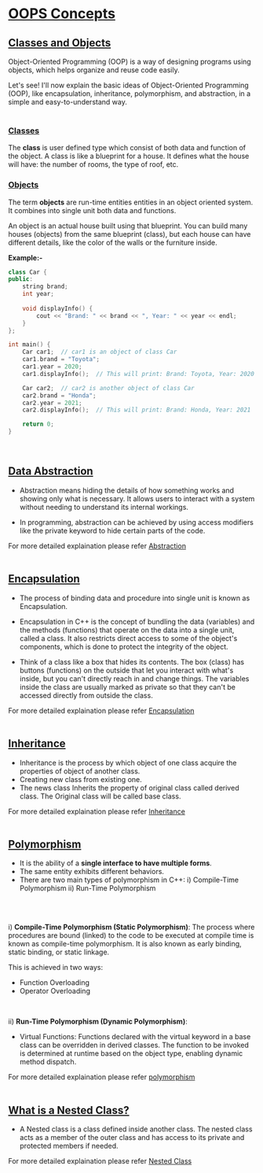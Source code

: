 # [OOPS Concepts](#oops-concepts)

## [Classes and Objects](#classes-and-objects)
Object-Oriented Programming (OOP) is a way of designing programs using objects, which helps organize and reuse code easily.<br>

Let's see! I'll now explain the basic ideas of Object-Oriented Programming (OOP), like encapsulation, inheritance, polymorphism, and abstraction, in a simple and easy-to-understand way.
<br>
<br>

### [Classes](#classes)
The **class** is user defined type which consist of both data and function of the object. A class is like a blueprint for a house. It defines what the house will have: the number of rooms, the type of roof, etc. 

### [Objects](#objects)
The term **objects** are run-time entities entities in an object oriented system. It combines into single unit both data and functions.<br>

An object is an actual house built using that blueprint. You can build many houses (objects) from the same blueprint (class), but each house can have different details, like the color of the walls or the furniture inside.

**Example:-**
```cpp
class Car {
public:
    string brand;
    int year;
    
    void displayInfo() {
        cout << "Brand: " << brand << ", Year: " << year << endl;
    }
};

int main() {
    Car car1;  // car1 is an object of class Car
    car1.brand = "Toyota";
    car1.year = 2020;
    car1.displayInfo();  // This will print: Brand: Toyota, Year: 2020

    Car car2;  // car2 is another object of class Car
    car2.brand = "Honda";
    car2.year = 2021;
    car2.displayInfo();  // This will print: Brand: Honda, Year: 2021

    return 0;
}
```
<br>


## [Data Abstraction](#data-abstraction)
 - Abstraction means hiding the details of how something works and showing only what is necessary. It allows users to interact with a system without needing to understand its internal workings.

 - In programming, abstraction can be achieved by using access modifiers like the private keyword to hide certain parts of the code.

 For more detailed explaination please refer [Abstraction](https://github.com/ingaleshubhankar/CPP-HANDBOOK/blob/main/Introduction/AbstractionReadMe.md)
<br>
<br>



## [Encapsulation](#encapsulation)
 - The process of binding data and procedure into single unit is known as Encapsulation.
 - Encapsulation in C++ is the concept of bundling the data (variables) and the methods (functions) that operate on the data into a single unit, called a class. It also restricts direct access to some of the object's components, which is done to protect the integrity of the object.

 - Think of a class like a box that hides its contents. The box (class) has buttons (functions) on the outside that let you interact with what's inside, but you can't directly reach in and change things. The variables inside the class are usually marked as private so that they can't be accessed directly from outside the class. 

 For more detailed explaination please refer [Encapsulation](https://github.com/ingaleshubhankar/CPP-HANDBOOK/blob/main/Introduction/EncapsulationReadMe.md)
<br>
<br>


## [Inheritance](#inheritance)
 - Inheritance is the process by which object of one class acquire the properties of object of another class. 
 - Creating new class from existing one.
 - The news class Inherits the property of original class called derived class. The Original class will be called base class.

 For more detailed explaination please refer [Inheritance](https://github.com/ingaleshubhankar/CPP-HANDBOOK/blob/main/Introduction/InheritanceReadMe.md)
<br>
<br>


## [Polymorphism](#polymorphism)
 - It is the ability of a **single interface to have multiple forms**.
 - The same entity exhibits different behaviors.
 - There are two main types of polymorphism in C++:
   i) Compile-Time Polymorphism
   ii) Run-Time Polymorphism
<br>
<br>


i) **Compile-Time Polymorphism (Static Polymorphism)**:
The process where procedures are bound (linked) to the code to be executed at compile time is known as compile-time polymorphism. It is also known as early binding, static binding, or static linkage.

This is achieved in two ways:
 - Function Overloading
 - Operator Overloading
<br>

ii) **Run-Time Polymorphism (Dynamic Polymorphism)**:
 - Virtual Functions: Functions declared with the virtual keyword in a base class can be overridden in derived classes. The function to be invoked is determined at runtime based on the object type, enabling dynamic method dispatch.

 For more detailed explaination please refer [polymorphism](https://github.com/ingaleshubhankar/CPP-HANDBOOK/blob/main/Introduction/PolymorphismReadMe.md)
<br>
<br>



## [What is a Nested Class?](#what-is-a-nested-class)
 - A Nested class is a class defined inside another class. The nested class acts as a member of the outer class and has access to its private and protected members if needed.

For more detailed explaination please refer [Nested Class](https://github.com/ingaleshubhankar/CPP-HANDBOOK/blob/main/OOPS%20Concepts/NestedClasses.md#what-is-a-nested-class)
